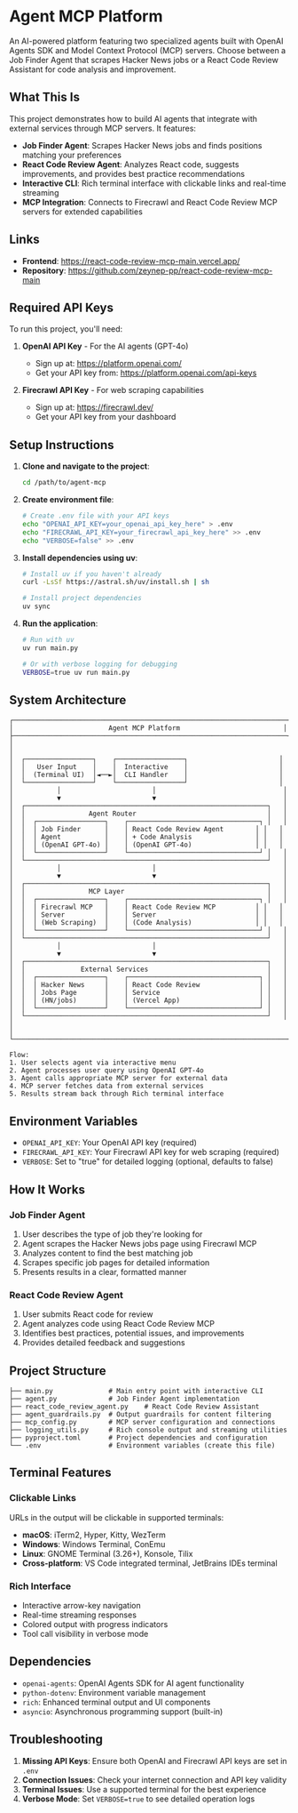 # Agent MCP Platform

An AI-powered platform featuring two specialized agents built with OpenAI Agents SDK and Model Context Protocol (MCP) servers. Choose between a Job Finder Agent that scrapes Hacker News jobs or a React Code Review Assistant for code analysis and improvement.

## What This Is

This project demonstrates how to build AI agents that integrate with external services through MCP servers. It features:

- **Job Finder Agent**: Scrapes Hacker News jobs and finds positions matching your preferences
- **React Code Review Agent**: Analyzes React code, suggests improvements, and provides best practice recommendations
- **Interactive CLI**: Rich terminal interface with clickable links and real-time streaming
- **MCP Integration**: Connects to Firecrawl and React Code Review MCP servers for extended capabilities

## Links

- **Frontend**: https://react-code-review-mcp-main.vercel.app/
- **Repository**: https://github.com/zeynep-pp/react-code-review-mcp-main

## Required API Keys

To run this project, you'll need:

1. **OpenAI API Key** - For the AI agents (GPT-4o)
   - Sign up at: https://platform.openai.com/
   - Get your API key from: https://platform.openai.com/api-keys

2. **Firecrawl API Key** - For web scraping capabilities
   - Sign up at: https://firecrawl.dev/
   - Get your API key from your dashboard

## Setup Instructions

1. **Clone and navigate to the project**:
   ```bash
   cd /path/to/agent-mcp
   ```

2. **Create environment file**:
   ```bash
   # Create .env file with your API keys
   echo "OPENAI_API_KEY=your_openai_api_key_here" > .env
   echo "FIRECRAWL_API_KEY=your_firecrawl_api_key_here" >> .env
   echo "VERBOSE=false" >> .env
   ```

3. **Install dependencies using uv**:
   ```bash
   # Install uv if you haven't already
   curl -LsSf https://astral.sh/uv/install.sh | sh
   
   # Install project dependencies
   uv sync
   ```

4. **Run the application**:
   ```bash
   # Run with uv
   uv run main.py
   
   # Or with verbose logging for debugging
   VERBOSE=true uv run main.py
   ```

## System Architecture

```
┌─────────────────────────────────────────────────────────────────────┐
│                        Agent MCP Platform                          │
├─────────────────────────────────────────────────────────────────────┤
│                                                                     │
│  ┌─────────────────┐    ┌─────────────────┐                       │
│  │   User Input    │    │  Interactive    │                       │
│  │  (Terminal UI)  │◄──►│  CLI Handler    │                       │
│  └─────────────────┘    └─────────────────┘                       │
│           │                       │                                │
│           ▼                       ▼                                │
│  ┌─────────────────────────────────────────────────────────────┐   │
│  │                Agent Router                                 │   │
│  │  ┌─────────────────┐    ┌─────────────────────────────────┐ │   │
│  │  │ Job Finder      │    │ React Code Review Agent        │ │   │
│  │  │ Agent           │    │ + Code Analysis                │ │   │
│  │  │ (OpenAI GPT-4o) │    │ (OpenAI GPT-4o)                │ │   │
│  │  └─────────────────┘    └─────────────────────────────────┘ │   │
│  └─────────────────────────────────────────────────────────────┘   │
│           │                       │                                │
│           ▼                       ▼                                │
│  ┌─────────────────────────────────────────────────────────────┐   │
│  │                MCP Layer                                    │   │
│  │  ┌─────────────────┐    ┌─────────────────────────────────┐ │   │
│  │  │ Firecrawl MCP   │    │ React Code Review MCP          │ │   │
│  │  │ Server          │    │ Server                         │ │   │
│  │  │ (Web Scraping)  │    │ (Code Analysis)                │ │   │
│  │  └─────────────────┘    └─────────────────────────────────┘ │   │
│  └─────────────────────────────────────────────────────────────┘   │
│           │                       │                                │
│           ▼                       ▼                                │
│  ┌─────────────────────────────────────────────────────────────┐   │
│  │              External Services                              │   │
│  │  ┌─────────────────┐    ┌─────────────────────────────────┐ │   │
│  │  │ Hacker News     │    │ React Code Review               │ │   │
│  │  │ Jobs Page       │    │ Service                         │ │   │
│  │  │ (HN/jobs)       │    │ (Vercel App)                    │ │   │
│  │  └─────────────────┘    └─────────────────────────────────┘ │   │
│  └─────────────────────────────────────────────────────────────┘   │
│                                                                     │
└─────────────────────────────────────────────────────────────────────┘

Flow:
1. User selects agent via interactive menu
2. Agent processes user query using OpenAI GPT-4o
3. Agent calls appropriate MCP server for external data
4. MCP server fetches data from external services
5. Results stream back through Rich terminal interface
```

## Environment Variables

- `OPENAI_API_KEY`: Your OpenAI API key (required)
- `FIRECRAWL_API_KEY`: Your Firecrawl API key for web scraping (required)
- `VERBOSE`: Set to "true" for detailed logging (optional, defaults to false)

## How It Works

### Job Finder Agent
1. User describes the type of job they're looking for
2. Agent scrapes the Hacker News jobs page using Firecrawl MCP
3. Analyzes content to find the best matching job
4. Scrapes specific job pages for detailed information
5. Presents results in a clear, formatted manner

### React Code Review Agent
1. User submits React code for review
2. Agent analyzes code using React Code Review MCP
3. Identifies best practices, potential issues, and improvements
4. Provides detailed feedback and suggestions

## Project Structure

```
├── main.py              # Main entry point with interactive CLI
├── agent.py             # Job Finder Agent implementation
├── react_code_review_agent.py    # React Code Review Assistant
├── agent_guardrails.py  # Output guardrails for content filtering
├── mcp_config.py        # MCP server configuration and connections
├── logging_utils.py     # Rich console output and streaming utilities
├── pyproject.toml       # Project dependencies and configuration
└── .env                 # Environment variables (create this file)
```

## Terminal Features

### Clickable Links
URLs in the output will be clickable in supported terminals:
- **macOS**: iTerm2, Hyper, Kitty, WezTerm
- **Windows**: Windows Terminal, ConEmu
- **Linux**: GNOME Terminal (3.26+), Konsole, Tilix
- **Cross-platform**: VS Code integrated terminal, JetBrains IDEs terminal

### Rich Interface
- Interactive arrow-key navigation
- Real-time streaming responses
- Colored output with progress indicators
- Tool call visibility in verbose mode

## Dependencies

- `openai-agents`: OpenAI Agents SDK for AI agent functionality
- `python-dotenv`: Environment variable management
- `rich`: Enhanced terminal output and UI components
- `asyncio`: Asynchronous programming support (built-in)

## Troubleshooting

1. **Missing API Keys**: Ensure both OpenAI and Firecrawl API keys are set in `.env`
2. **Connection Issues**: Check your internet connection and API key validity
3. **Terminal Issues**: Use a supported terminal for the best experience
4. **Verbose Mode**: Set `VERBOSE=true` to see detailed operation logs